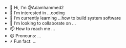 - 👋 Hi, I’m @Adamhammed2
- 👀 I’m interested in ...coding
- 🌱 I’m currently learning ...how to build system software
- 💞️ I’m looking to collaborate on ...
- 📫 How to reach me ...
- 😄 Pronouns: ...
- ⚡ Fun fact: ...

<!---
Adamhammed2/Adamhammed2 is a ✨ special ✨ repository because its `README.md` (this file) appears on your GitHub profile.
You can click the Preview link to take a look at your changes.
--->
